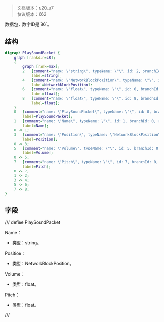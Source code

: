 # <!-- md:samp PlaySoundPacket -->

> 文档版本：r/20_u7<br/>协议版本：662

<!-- md:samp PlaySoundPacket -->数据包，数字ID是`86`。

## 结构

```dot
digraph PlaySoundPacket {
	graph [rankdir=LR];
	{
		graph [rank=max];
		2	[comment="name: \"string\", typeName: \"\", id: 2, branchId: 0, recurseId: -1, attributes: 512, notes: \"\"",
			label=string];
		4	[comment="name: \"NetworkBlockPosition\", typeName: \"\", id: 4, branchId: 0, recurseId: -1, attributes: 512, notes: \"\"",
			label=NetworkBlockPosition];
		6	[comment="name: \"float\", typeName: \"\", id: 6, branchId: 0, recurseId: -1, attributes: 512, notes: \"\"",
			label=float];
		8	[comment="name: \"float\", typeName: \"\", id: 8, branchId: 0, recurseId: -1, attributes: 512, notes: \"\"",
			label=float];
	}
	0	[comment="name: \"PlaySoundPacket\", typeName: \"\", id: 0, branchId: 86, recurseId: -1, attributes: 0, notes: \"\"",
		label=PlaySoundPacket];
	1	[comment="name: \"Name\", typeName: \"\", id: 1, branchId: 0, recurseId: -1, attributes: 0, notes: \"\"",
		label=Name];
	0 -> 1;
	3	[comment="name: \"Position\", typeName: \"NetworkBlockPosition\", id: 3, branchId: 0, recurseId: -1, attributes: 256, notes: \"\"",
		label=Position];
	0 -> 3;
	5	[comment="name: \"Volume\", typeName: \"\", id: 5, branchId: 0, recurseId: -1, attributes: 0, notes: \"\"",
		label=Volume];
	0 -> 5;
	7	[comment="name: \"Pitch\", typeName: \"\", id: 7, branchId: 0, recurseId: -1, attributes: 0, notes: \"\"",
		label=Pitch];
	0 -> 7;
	1 -> 2;
	3 -> 4;
	5 -> 6;
	7 -> 8;
}

```

## 字段

/// define
PlaySoundPacket

Name：<!-- md:samp string -->

- 类型：string。

Position：[<!-- md:samp NetworkBlockPosition -->](refs/protocols/types/NetworkBlockPosition.md)

- 类型：NetworkBlockPosition。

Volume：<!-- md:samp float -->

- 类型：float。

Pitch：<!-- md:samp float -->

- 类型：float。


///
